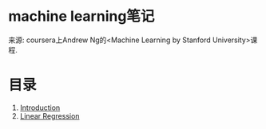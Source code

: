 # machine learning笔记
来源: coursera上Andrew Ng的\<Machine Learning by Stanford University\>课程.

# 目录
1. [Introduction](1.introduction/README.md)
2. [Linear Regression](2.Model_Cost_Function/README.md)